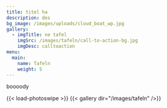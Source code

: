 ```yaml
---
title: titel ha
description: des
bg_image: /images/uploads/cloud_boat_wp.jpg
gallery:
  - imgTitle: ne tafel
    imgSrc: /images/tafeln/call-to-action-bg.jpg
    imgDesc: calltoaction
menu:
  main:
    name: Tafeln
    weight: 5
---
```

boooody


{{< load-photoswipe >}}
{{< gallery dir="/images/tafeln" />}}


